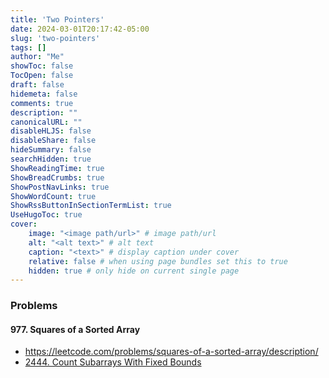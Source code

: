 ```yaml
---
title: 'Two Pointers'
date: 2024-03-01T20:17:42-05:00
slug: 'two-pointers'
tags: []
author: "Me"
showToc: false
TocOpen: false
draft: false
hidemeta: false
comments: true
description: ""
canonicalURL: ""
disableHLJS: false
disableShare: false
hideSummary: false
searchHidden: true
ShowReadingTime: true
ShowBreadCrumbs: true
ShowPostNavLinks: true
ShowWordCount: true
ShowRssButtonInSectionTermList: true
UseHugoToc: true
cover:
    image: "<image path/url>" # image path/url
    alt: "<alt text>" # alt text
    caption: "<text>" # display caption under cover
    relative: false # when using page bundles set this to true
    hidden: true # only hide on current single page
---
```



### Problems

#### 977. Squares of a Sorted Array

- https://leetcode.com/problems/squares-of-a-sorted-array/description/
- [2444. Count Subarrays With Fixed Bounds](/posts/leetcode/leetcode-daily/count-subarrays-with-fixed-bounds)